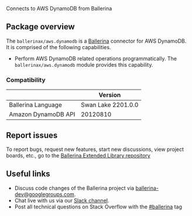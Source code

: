 Connects to AWS DynamoDB from Ballerina

## Package overview

The `ballerinax/aws.dynamodb` is a [Ballerina](https://ballerina.io/) connector for AWS DynamoDB. It is comprised of the following capabilities.
* Perform AWS DynamoDB related operations programmatically. The `ballerinax/aws.dynamodb` module provides this capability.

### Compatibility
|                       | Version            |  
|-----------------------|--------------------|
| Ballerina Language    | Swan Lake 2201.0.0 |
| Amazon DynamoDB API   | 20120810           |

## Report issues
To report bugs, request new features, start new discussions, view project boards, etc., go to the [Ballerina Extended Library repository](https://github.com/ballerina-platform/ballerina-extended-library)

## Useful links
- Discuss code changes of the Ballerina project via [ballerina-dev@googlegroups.com](mailto:ballerina-dev@googlegroups.com).
- Chat live with us via our [Slack channel](https://ballerina.io/community/slack/).
- Post all technical questions on Stack Overflow with the [#ballerina](https://stackoverflow.com/questions/tagged/ballerina) tag
